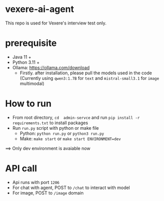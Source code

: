# vexere-ai-agent

This repo is used for Vexere's interview test only.

# prerequisite

- Java 11 +
- Python 3.11 +
- Ollama: https://ollama.com/download
  - Firstly. after installation, please pull the models used in the code (Currently using `qwen3:1.7B` for `text` and `mistral-small3.1` for `image` multimodal)
# How to run

- From root directory, `cd  admin-servce` and run `pip install -r requirements.txt` to install packages
- Run `run.py` script with python or make file
  - Python: `python run.py` or `python3 run.py`
  - Make: `make start` or `make start ENVIRONMENT=dev`

==> Only dev environment is avaiable now


# API call
- Api runs with port `1206`
- For chat with agent, POST to `/chat` to interact with model
- For image, POST to `/image` domain
